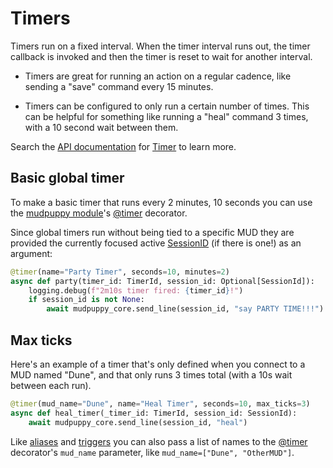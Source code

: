 # Timers

Timers run on a fixed interval. When the timer interval runs out, the timer
callback is invoked and then the timer is reset to wait for another interval.

* Timers are great for running an action on a regular cadence, like sending
  a "save" command every 15 minutes.

* Timers can be configured to only run a certain number of times. This can be
  helpful for something like running a "heal" command 3 times, with a 10 second
  wait between them.

Search the [API documentation] for [Timer][timer-search] to learn more.

[API documentation]: https://mudpuppy-rs.github.io/mudpuppy/api-docs/index.html
[timer-search]: https://mudpuppy-rs.github.io/mudpuppy/api-docs/mudpuppy_core.html?search=Timer

## Basic global timer

To make a basic timer that runs every 2 minutes, 10 seconds you can use the
[mudpuppy module]'s [@timer] decorator.

Since global timers run without being tied to a specific MUD they are provided
the currently focused active [SessionID] (if there is one!) as an argument:

```python
@timer(name="Party Timer", seconds=10, minutes=2)
async def party(timer_id: TimerId, session_id: Optional[SessionId]):
    logging.debug(f"2m10s timer fired: {timer_id}!")
    if session_id is not None:
        await mudpuppy_core.send_line(session_id, "say PARTY TIME!!!")
```

[mudpuppy module]: https://mudpuppy-rs.github.io/mudpuppy/api-docs/mudpuppy.html
[@timer]: https://mudpuppy-rs.github.io/mudpuppy/api-docs/mudpuppy.html#timer
[SessionId]: https://mudpuppy-rs.github.io/mudpuppy/api-docs/mudpuppy_core.html#SessionId

## Max ticks

Here's an example of a timer that's only defined when you connect to a MUD
named "Dune", and that only runs 3 times total (with a 10s wait between each
run).

```python
@timer(mud_name="Dune", name="Heal Timer", seconds=10, max_ticks=3)
async def heal_timer(_timer_id: TimerId, session_id: SessionId):
    await mudpuppy_core.send_line(session_id, "heal")
```

Like [aliases] and [triggers] you can also pass a list of names to the [@timer]
decorator's `mud_name` parameter, like `mud_name=["Dune", "OtherMUD"]`.

[aliases]: aliases.md
[triggers]: triggers.md
